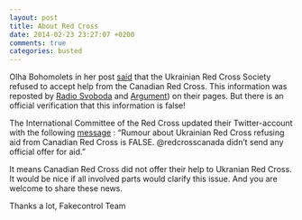 ```yaml
---
layout: post
title: About Red Cross
date: 2014-02-23 23:27:07 +0200
comments: true
categories: busted
---
```


Olha Bohomolets in her post [said](https://www.facebook.com/olgabogomolets/posts/585812244842541) that the Ukrainian Red Cross Society refused to accept help from the Canadian Red Cross. This information was reposted by [Radio Svoboda](http://www.radiosvoboda.org/content/article/25270523.html) and [Argument](http://argumentua.com/novosti/ocherednaya-dikost-ukrainskii-krasnyi-krest-otkazalsya-peredat-pomoshch-iz-kanady)) on their pages. But there is an official verification that this information is false!

The International Committee of the Red Cross updated their  Twitter-account with the following [message](https://twitter.com/ICRC/status/436883171230367744) 
: “Rumour about Ukrainian Red Cross refusing aid from Canadian Red Cross is FALSE. @redcrosscanada didn’t send any official offer for aid.”

It means Canadian Red Cross did not offer their help to Ukranian Red Cross. It would be nice if all involved parts would clarify this issue. And you are welcome to share these news.Thanks a lot, 
Fakecontrol Team
